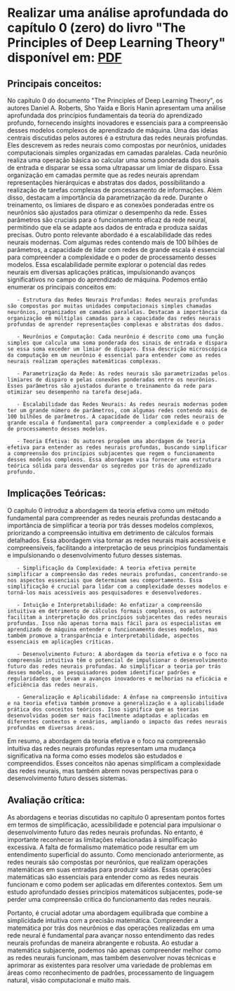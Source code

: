 # Realizar uma análise aprofundada do capítulo 0 (zero) do livro "The Principles of Deep Learning Theory" disponível em: [PDF](https://arxiv.org/pdf/2106.10165.pdf)

## Principais conceitos: 

No capítulo 0 do documento "The Principles of Deep Learning Theory", os autores Daniel A. Roberts, Sho Yaida e Boris Hanin apresentam uma análise aprofundada dos princípios fundamentais da teoria do aprendizado profundo, fornecendo insights inovadores e essenciais para a compreensão desses modelos complexos de aprendizado de máquina. Uma das ideias centrais discutidas pelos autores é a estrutura das redes neurais profundas. Eles descrevem as redes neurais como compostas por neurônios, unidades computacionais simples organizadas em camadas paralelas. Cada neurônio realiza uma operação básica ao calcular uma soma ponderada dos sinais de entrada e disparar se essa soma ultrapassar um limiar de disparo. Essa organização em camadas permite que as redes neurais aprendam representações hierárquicas e abstratas dos dados, possibilitando a realização de tarefas complexas de processamento de informações. Além disso, destacam a importância da parametrização da rede. Durante o treinamento, os limiares de disparo e as conexões ponderadas entre os neurônios são ajustados para otimizar o desempenho da rede. Esses parâmetros são cruciais para o funcionamento eficaz da rede neural, permitindo que ela se adapte aos dados de entrada e produza saídas precisas. Outro ponto relevante abordado é a escalabilidade das redes neurais modernas. Com algumas redes contendo mais de 100 bilhões de parâmetros, a capacidade de lidar com redes de grande escala é essencial para compreender a complexidade e o poder de processamento desses modelos. Essa escalabilidade permite explorar o potencial das redes neurais em diversas aplicações práticas, impulsionando avanços significativos no campo do aprendizado de máquina. Podemos então enumerar os principais conceitos em: 

       - Estrutura das Redes Neurais Profundas: Redes neurais profundas são compostas por muitas unidades computacionais simples chamadas neurônios, organizados em camadas paralelas. Destacam a importância da organização em múltiplas camadas para a capacidade das redes neurais profundas de aprender representações complexas e abstratas dos dados.

       - Neurônios e Computação: Cada neurônio é descrito como uma função simples que calcula uma soma ponderada dos sinais de entrada e dispara se essa soma exceder um limiar de disparo. Essa descrição microscópica da computação em um neurônio é essencial para entender como as redes neurais realizam operações matemáticas complexas.

       - Parametrização da Rede: As redes neurais são parametrizadas pelos limiares de disparo e pelas conexões ponderadas entre os neurônios. Esses parâmetros são ajustados durante o treinamento da rede para otimizar seu desempenho na tarefa desejada.

       - Escalabilidade das Redes Neurais: As redes neurais modernas podem ter um grande número de parâmetros, com algumas redes contendo mais de 100 bilhões de parâmetros. A capacidade de lidar com redes neurais de grande escala é fundamental para compreender a complexidade e o poder de processamento desses modelos.

       - Teoria Efetiva: Os autores propõem uma abordagem de teoria efetiva para entender as redes neurais profundas, buscando simplificar a compreensão dos princípios subjacentes que regem o funcionamento desses modelos complexos. Essa abordagem visa fornecer uma estrutura teórica sólida para desvendar os segredos por trás do aprendizado profundo.

## Implicações Teóricas: 

O capítulo 0 introduz a abordagem da teoria efetiva como um método fundamental para compreender as redes neurais profundas destacando a importância de simplificar a teoria por trás desses modelos complexos, priorizando a compreensão intuitiva em detrimento de cálculos formais detalhados. Essa abordagem visa tornar as redes neurais mais acessíveis e compreensíveis, facilitando a interpretação de seus princípios fundamentais e impulsionando o desenvolvimento futuro desses sistemas.

       - Simplificação da Complexidade: A teoria efetiva permite simplificar a compreensão das redes neurais profundas, concentrando-se nos aspectos essenciais que determinam seu comportamento. Essa simplificação é crucial para lidar com a complexidade desses modelos e torná-los mais acessíveis aos pesquisadores e desenvolvedores.

       - Intuição e Interpretabilidade: Ao enfatizar a compreensão intuitiva em detrimento de cálculos formais complexos, os autores facilitam a interpretação dos princípios subjacentes das redes neurais profundas. Isso não apenas torna mais fácil para os especialistas em aprendizado de máquina entender o funcionamento desses modelos, mas também promove a transparência e interpretabilidade, aspectos essenciais em aplicações críticas.

       - Desenvolvimento Futuro: A abordagem da teoria efetiva e o foco na compreensão intuitiva têm o potencial de impulsionar o desenvolvimento futuro das redes neurais profundas. Ao simplificar a teoria por trás desses modelos, os pesquisadores podem identificar padrões e regularidades que levam a avanços inovadores e melhorias na eficácia e eficiência das redes neurais.

       - Generalização e Aplicabilidade: A ênfase na compreensão intuitiva e na teoria efetiva também promove a generalização e a aplicabilidade prática dos conceitos teóricos. Isso significa que as teorias desenvolvidas podem ser mais facilmente adaptadas e aplicadas em diferentes contextos e cenários, ampliando o impacto das redes neurais profundas em diversas áreas.

Em resumo, a abordagem da teoria efetiva e o foco na compreensão intuitiva das redes neurais profundas representam uma mudança significativa na forma como esses modelos são estudados e compreendidos. Esses conceitos não apenas simplificam a complexidade das redes neurais, mas também abrem novas perspectivas para o desenvolvimento futuro desses sistemas. 


## Avaliação crítica: 

As abordagens e teorias discutidas no capítulo 0 apresentam pontos fortes em termos de simplificação, acessibilidade e potencial para impulsionar o desenvolvimento futuro das redes neurais profundas. No entanto, é importante reconhecer as limitações relacionadas à simplificação excessiva. A falta de formalismo matemático pode resultar em um entendimento superficial do assunto. Como mencionado anteriormente, as redes neurais são compostas por neurônios, que realizam operações matemáticas em suas entradas para produzir saídas. Essas operações matemáticas são essenciais para entender como as redes neurais funcionam e como podem ser aplicadas em diferentes contextos. Sem um estudo aprofundado desses princípios matemáticos subjacentes, pode-se perder uma compreensão crítica do funcionamento das redes neurais.

Portanto, é crucial adotar uma abordagem equilibrada que combine a simplicidade intuitiva com a precisão matemática. Compreender a matemática por trás dos neurônios e das operações realizadas em uma rede neural é fundamental para avançar nosso entendimento das redes neurais profundas de maneira abrangente e robusta. Ao estudar a matemática subjacente, podemos não apenas compreender melhor como as redes neurais funcionam, mas também desenvolver novas técnicas e aprimorar as existentes para resolver uma variedade de problemas em áreas como reconhecimento de padrões, processamento de linguagem natural, visão computacional e muito mais. 







       
      
    
